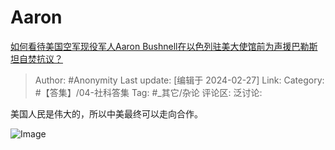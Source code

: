 # Aaron
[如何看待美国空军现役军人Aaron Bushnell在以色列驻美大使馆前为声援巴勒斯坦自焚抗议？](https://www.zhihu.com/question/645864475/answer/3410659211)

> Author: #Anonymity
> Last update: [编辑于 2024-02-27]
> Link:
> Category: #【答集】/04-社科答集
> Tag: #_其它/杂论
> 评论区:
> 泛讨论:

美国人民是伟大的，所以中美最终可以走向合作。

![Image](https://pic1.zhimg.com/50/v2-1d6c677461a1778deffcc5f2cbf6c45e_720w.jpg?source=2c26e567)
